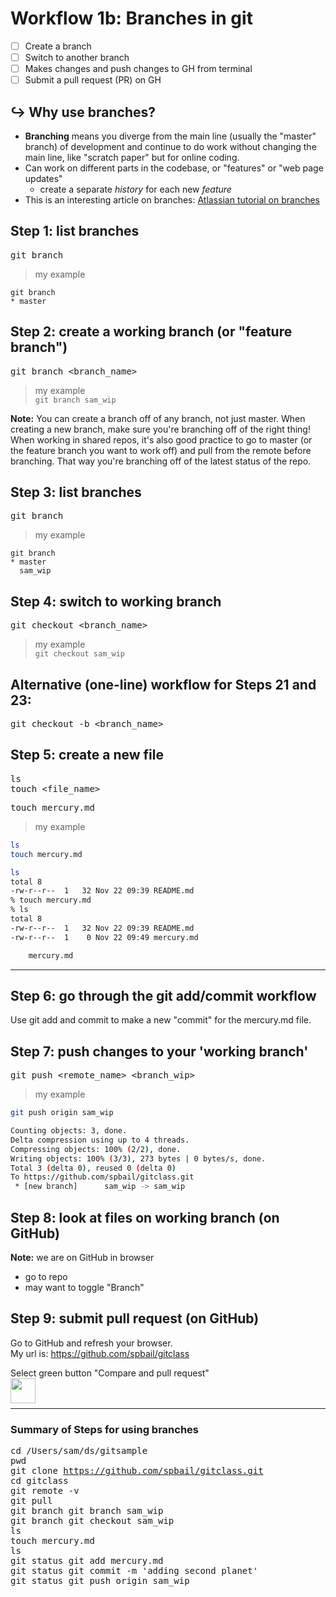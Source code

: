 # Workflow 1b: Branches in git

- [ ] Create a branch
- [ ] Switch to another branch
- [ ] Makes changes and push changes to GH from terminal
- [ ] Submit a pull request (PR) on GH

## :arrow_right_hook: Why use branches?
- **Branching** means you diverge from the main line (usually the "master" branch) of development and continue to do work without changing the main line, like "scratch paper" but for online coding.  
- Can work on different parts in the codebase, or "features" or "web page updates"
    - create a separate *history* for each new *feature*
- This is an interesting article on branches:  [Atlassian tutorial on branches](https://www.atlassian.com/git/tutorials/using-branches)


## Step 1:  list branches
<kbd> git branch </kbd>  
>my example
```git
git branch
* master
```
 
## Step 2:  create a working branch (or "feature branch")
<kbd> git branch <branch_name> </kbd>
	
>my example  
`git branch sam_wip`

**Note:** You can create a branch off of any branch, not just master. When creating a new branch, make sure you're branching off of the right thing! When working in shared repos, it's also good practice to go to master (or the feature branch you want to work off) and pull from the remote before branching. That way you're branching off of the latest status of the repo. 

## Step 3:  list branches
<kbd> git branch </kbd>  
>my example
```git
git branch
* master
  sam_wip
```

## Step 4:  switch to working branch
<kbd> git checkout <branch_name> </kbd>  
>my example  
`git checkout sam_wip`

## Alternative (one-line) workflow for Steps 21 and 23:
<kbd> git checkout -b <branch_name> </kbd>

## Step 5:  create a new file
<kbd>  ls </kbd>  
<kbd> touch <file_name> </kbd>  
	
<kbd> touch mercury.md </kbd>  

>my example
```bash
ls
touch mercury.md
```
```bash
ls
total 8
-rw-r--r--  1   32 Nov 22 09:39 README.md
% touch mercury.md
% ls
total 8
-rw-r--r--  1   32 Nov 22 09:39 README.md
-rw-r--r--  1    0 Nov 22 09:49 mercury.md

	mercury.md
```

---
## Step 6: go through the git add/commit workflow
Use git add and commit to make a new "commit" for the mercury.md file.

## Step 7:  push changes to your 'working branch' 
<kbd> git push <remote_name> <branch_wip> </kbd>  
	
>my example
```bash
git push origin sam_wip
```	

```bash
Counting objects: 3, done.
Delta compression using up to 4 threads.
Compressing objects: 100% (2/2), done.
Writing objects: 100% (3/3), 273 bytes | 0 bytes/s, done.
Total 3 (delta 0), reused 0 (delta 0)
To https://github.com/spbail/gitclass.git
 * [new branch]      sam_wip -> sam_wip
 ```

## Step 8:  look at files on working branch (on GitHub)
**Note:**  we are on GitHub in browser
- go to repo
- may want to toggle "Branch"
	
## Step 9:  submit pull request (on GitHub)
Go to GitHub and refresh your browser.  
My url is:  https://github.com/spbail/gitclass  

Select green button "Compare and pull request"  
<img src="../images/pull_request_button.png" align="left" height="40">   <br> <br>

---

### Summary of Steps for using branches
<kbd> cd /Users/sam/ds/gitsample </kbd>  
<kbd>  pwd </kbd>   
<kbd> git clone https://github.com/spbail/gitclass.git </kbd>   
<kbd> cd gitclass </kbd>   
<kbd> git remote -v </kbd>  
<kbd> git pull </kbd>  
<kbd> git branch </kbd> <kbd> git branch sam_wip </kbd>  
<kbd> git branch </kbd> <kbd> git checkout sam_wip </kbd>  
<kbd>  ls </kbd>  
<kbd> touch mercury.md </kbd>  
<kbd>  ls </kbd>  
<kbd>  git status </kbd> <kbd>  git add mercury.md </kbd>  		  
<kbd>  git status </kbd> <kbd>  git commit -m 'adding second planet' </kbd>  		  
<kbd>  git status </kbd> <kbd>  git push origin sam_wip </kbd>  

